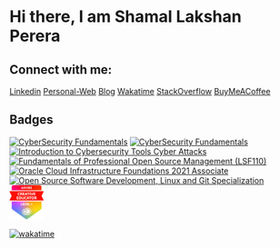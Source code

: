 # Hi there, I am Shamal Lakshan Perera



<!-- 

[![Shamal's GitHub Stats](https://github-readme-stats.vercel.app/api?username=ShamalLakshan&show_icons=true&theme=blueberry)](https://github.com/ShamalLakshan?tab=repositories)
![GitHub Langs](https://github-readme-stats.vercel.app/api/top-langs/?username=ShamalLakshan&layout=compact&theme=blueberry)

-->

<!-- <p><img height="180em" src="https://github-profile-summary-cards.vercel.app/api/cards/profile-details?username=Shamal-Lakshan&theme=github_dark" alt="Shamal-Lakshan"/></p>
<p> <a href="https://github.com/Shamal-Lakshan"><img src="https://github-profile-trophy.vercel.app/?username=Shamal-Lakshan&margin-w=5&theme=github_dark" alt="Shamal-Lakshan" /></a> </p>
<p><img src="https://github-readme-streak-stats.herokuapp.com/?user=Shamal-Lakshan&theme=black-ice&hide_border=true&stroke=0000&background=0D1117&ring=e05397&fire=e05397&currStreakLabel=e05397" alt="Shamal-Lakshan" /></p>
<p><a href="#"><img alt="Shamal Lakshan's Activity Graph" src="https://activity-graph.herokuapp.com/graph?username=Shamal-Lakshan&bg_color=0D1117&color=e05397&line=e05397&point=FFFFFF&hide_border=true&" /></a></p> -->


## Connect with me:

<!-- [<img src="https://img.shields.io/badge/gmail-D14836?style=for-the-badge&logo=gmail&logoColor=white"/>][gmail-id]
[<img src="https://img.shields.io/badge/linkedin%20-%230077B5.svg?&style=for-the-badge&logo=linkedin&logoColor=white"/>][linkedin-link]
[<img src="https://img.shields.io/badge/twitter%20-%231DA1F2.svg?&style=for-the-badge&logo=Twitter&logoColor=white"/>][twitter-link]
[<img src="https://img.shields.io/badge/instagram%20-%23E4405F.svg?&style=for-the-badge&logo=Instagram&logoColor=white"/>][instagram-link]
[<img src="https://img.shields.io/badge/reddit-D14836?style=for-the-badge&logo=reddit&logoColor=white"/>][reddit-link]
[<img src="https://img.shields.io/badge/website-F14399?style=for-the-badge&logo=web&logoColor=white"/>][web-link]
[<img src="https://img.shields.io/badge/blog-F14F99?&style=for-the-badge&logo=blog&logoColor=white"/>][blog-link] -->


[Linkedin](https://www.linkedin.com/in/shamallakshan/)
[Personal-Web](https://shamallakshan.com/)
[Blog](https://blog.shamallakshan.com/)
[Wakatime](https://wakatime.com/@ShamalLakshan)
[StackOverflow](https://stackoverflow.com/users/18888841/shamal-lakshan)
[BuyMeACoffee](https://www.buymeacoffee.com/shamallakshan)


## Badges


<p>
  <a href="https://www.credly.com/badges/67814d4f-08f0-4e7a-ae01-69c472396914/public_url"><img src="./sources/cybersecurity-fundamentals.png" alt="CyberSecurity Fundamentals" height="60px"></a>
  <a href="https://api.eu.badgr.io/public/assertions/GpXqhD8UQPWQhWsPczEBDg?identity__email=shamallakshan00600%40gmail.com"><img src="./sources/CSI-Linux-Student.png" alt="CyberSecurity Fundamentals" height="60px"></a>
  <a href="https://www.credly.com/badges/9a0cc306-7874-4922-981d-284b4b6825c5/public_url"><img src="./sources/introduction-to-cybersecurity-tools-cyber-attacks.png" alt="Introduction to Cybersecurity Tools Cyber Attacks" height="60px"></a>
  <a href="https://www.credly.com/badges/efdf5b0a-df89-427f-9213-fa1b5df01f89/public_url"><img src="./sources/lfc110-fundamentals-of-professional-open-source-management.png" alt="Fundamentals of Professional Open Source Management (LSF110)" height="60px"></a>
  <a href="https://catalog-education.oracle.com/pls/certview/sharebadge?id=E7E556BE2C1CD98D3F105391294D7677DE316AE0B474FCD12790B5BDC2B7FC10"><img src="./sources/oracle-foundations-badge.png" alt="Oracle Cloud Infrastructure Foundations 2021 Associate
" height="60px"></a>
<a href="https://www.credly.com/badges/9b439c45-1d1b-47c7-8157-abbdf9bda4a6/public_url"><img src="./sources/open-source-software-development-linux-and-git-specialization.png" alt="Open Source Software Development, Linux and Git Specialization" height="60px"></a>
  <a href="https://www.credly.com/badges/21c7680b-cf42-482b-ba0f-dd312f97a86b/public_url"><img src="./sources/ACE1.png" alt="Adobe Creative Educator Level 1" height="60px"></a>
  
</p>

<!----
[![@shamallakshan's Holopin board](https://holopin.me/shamallakshan)](https://holopin.io/@shamallakshan)
--->
<!-- ---

<a href="https://www.buymeacoffee.com/shamallakshan" target="_blank"><img src="https://cdn.buymeacoffee.com/buttons/v2/default-red.png" alt="Buy Me A Coffee" style="height: 45px !important;width: 150px !important;" ></a>

--- -->

[![wakatime](https://wakatime.com/badge/user/018cc807-49ff-4917-b8f4-ef050abcdb27.svg)](https://wakatime.com/@018cc807-49ff-4917-b8f4-ef050abcdb27)

<!--
**Shamal-Lakshan/Shamal-Lakshan** is a ✨ _special_ ✨ repository because its `README.md` (this file) appears on your GitHub profile.

Here are some ideas to get you started:

- 🔭 I’m currently working on ...
- 🌱 I’m currently learning ...
- 👯 I’m looking to collaborate on ...
- 🤔 I’m looking for help with ...
- 💬 Ask me about ...
- 📫 How to reach me: ...
- 😄 Pronouns: ...
- ⚡ Fun fact: ...
-->
